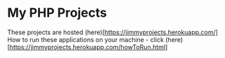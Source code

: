 # My PHP Projects

These projects are hosted (here)[https://jimmyprojects.herokuapp.com/]
How to run these applications on your machine - click (here)[https://jimmyprojects.herokuapp.com/howToRun.html]
